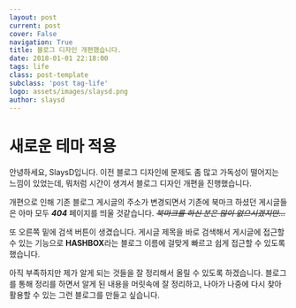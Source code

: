 ```yaml
---
layout: post
current: post
cover: False
navigation: True
title: 블로그 디자인 개편했습니다.
date: 2018-01-01 22:18:00
tags: life
class: post-template
subclass: 'post tag-life'
logo: assets/images/slaysd.png
author: slaysd
---
```

<p></p>

# 새로운 테마 적용
안녕하세요, SlaysD입니다. 이전 블로그 디자인에 문제도 좀 많고 가독성이 떨어지는 느낌이 있었는데, 뭐처럼 시간이 생겨서 블로그 디자인 개편을 진행했습니다.

개편으로 인해 기존 블로그 게시글의 주소가 변경되면서 기존에 북마크 하셨던 게시글들은 아마 모두 ***404*** 페이지를 띄울 것같습니다. *~~북마크를 하신 분은 많이 없으시겠지만...~~*

또 오른쪽 밑에 검색 버튼이 생겼습니다. 게시글 제목을 바로 검색해서 게시글에 접근할 수 있는 기능으로 **HASHBOX**라는 블로그 이름에 걸맞게 빠르고 쉽게 접근할 수 있도록 했습니다.

아직 부족하지만 제가 알게 되는 것들을 잘 정리해서 올릴 수 있도록 하겠습니다. 블로그를 통해 정리를 하면서 알게 된 내용을 머릿속에 잘 정리하고, 나아가 나중에 다시 찾아 활용할 수 있는 그런 블로그를 만들고 싶습니다.
